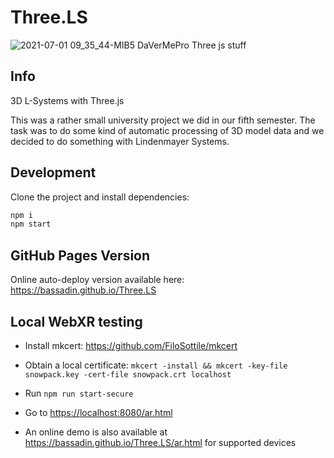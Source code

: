 # Three.LS

![2021-07-01 09_35_44-MIB5 DaVerMePro Three js stuff](https://user-images.githubusercontent.com/1810902/124086653-90b63b00-da51-11eb-8aab-8ea717240a2e.jpg)

## Info

3D L-Systems with Three.js

This was a rather small university project we did in our fifth semester. The task was to do some kind of automatic processing of 3D model data and we decided to do something with Lindenmayer Systems.

## Development

Clone the project and install dependencies:

```bash
npm i
npm start
```

## GitHub Pages Version

Online auto-deploy version available here: <https://bassadin.github.io/Three.LS>

## Local WebXR testing

- Install mkcert: <https://github.com/FiloSottile/mkcert>
- Obtain a local certificate: `mkcert -install && mkcert -key-file snowpack.key -cert-file snowpack.crt localhost`
- Run `npm run start-secure`
- Go to <https://localhost:8080/ar.html>

- An online demo is also available at <https://bassadin.github.io/Three.LS/ar.html> for supported devices
